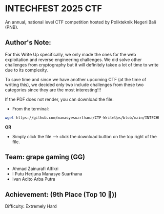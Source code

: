 # INTECHFEST 2025 CTF
An annual, national level CTF competition hosted by Polikteknik Negeri Bali (PNB). 

## **Author's Note:**

For this Write Up specifically, we only made the ones for the web exploitation and reverse engineering challenges. We did solve other challenges from cryptography but it will definitely takee a lot of time to write due to its complexity. 

To save time and since we have another upcoming CTF (at the time of writing this), we decided only two include challenges from these two categories since they are the most interesting!!!

If the PDF does not render, you can download the file:

- From the terminal:

```bash
wget https://github.com/manasyesuarthana/CTF-WriteUps/blob/main/INTECHFEST%202025/INTECHFEST%202025%20CTF%20WU.pdf
```

**OR**

- Simply click the file --> click the download button on the top right of the file.

## Team: grape gaming (GG)
- Ahmad Zainurafi Alfikri
- I Putu Herjuna Manasye Suarthana
- Ivan Adito Arba Putra

## Achievement: (9th Place (Top 10 🏅))
Difficulty: Extremely Hard

